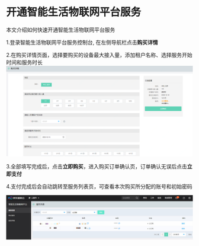 # 开通智能生活物联网平台服务

本文介绍如何快速开通智能生活物联网平台服务

1.登录智能生活物联网平台服务控制台, 在左侧导航栏点击**购买详情**

2.在购买详情页面，选择要购买的设备最大接入量，添加租户名称、选择服务开始时间和服务时长
![购买详情](../../../../image/IoT/IoT-Estate/Getting-Started/Buy-Detail.png)

3.全部填写完成后，点击**立即购买**，进入购买订单确认页，订单确认无误后点击**立即支付**

4.支付完成后会自动跳转至服务列表页，可查看本次购买所分配的账号和初始密码

![购买详情](../../../../image/IoT/IoT-Estate/Getting-Started/Service-List.jpg)

